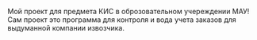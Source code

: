 Мой проект для предмета КИС в оброзовательном учереждении МАУ!
Сам проект это программа для контроля и вода учета заказов для выдуманной компании извозчика.